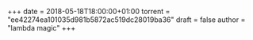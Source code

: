+++
date = 2018-05-18T18:00:00+01:00
torrent = "ee42274ea101035d981b5872ac519dc28019ba36"
draft = false
author = "lambda magic"
+++